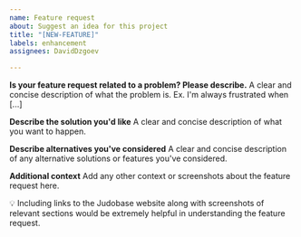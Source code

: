 ```yaml
---
name: Feature request
about: Suggest an idea for this project
title: "[NEW-FEATURE]"
labels: enhancement
assignees: DavidDzgoev

---
```


**Is your feature request related to a problem? Please describe.**
A clear and concise description of what the problem is. Ex. I'm always frustrated when [...]

**Describe the solution you'd like**
A clear and concise description of what you want to happen. 

**Describe alternatives you've considered**
A clear and concise description of any alternative solutions or features you've considered.

**Additional context**
Add any other context or screenshots about the feature request here. 

💡 Including links to the Judobase website along with screenshots of relevant sections would be extremely helpful in understanding the feature request.
